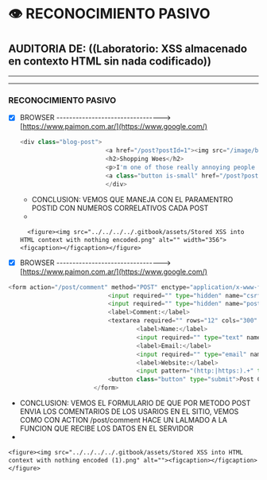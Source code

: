 # 👁️ RECONOCIMIENTO PASIVO

## AUDITORIA DE: ((Laboratorio: XSS almacenado en contexto HTML sin nada codificado))

***

***

### RECONOCIMIENTO PASIVO

*   [x] BROWSER --------------------------------->[https://www.paimon.com.ar/](https://www.google.com/)

    ```python
    <div class="blog-post">
                            <a href="/post?postId=1"><img src="/image/blog/posts/63.jpg"></a>
                            <h2>Shopping Woes</h2>
                            <p>I'm one of those really annoying people you don't want to get stuck behind in the grocery store. I love to chat, and boy can I chat, to the cashier. My money is always at the bottom of my rucksack,...</p>
                            <a class="button is-small" href="/post?postId=1">View post</a>
                            </div>
    ```

    * CONCLUSION:  VEMOS QUE MANEJA CON EL PARAMENTRO POSTID CON NUMEROS CORRELATIVOS CADA POST
    *

        <figure><img src="../../../../.gitbook/assets/Stored XSS into HTML context with nothing encoded.png" alt="" width="356"><figcaption></figcaption></figure>



* [x] BROWSER --------------------------------->[https://www.paimon.com.ar/](https://www.google.com/)

```python
<form action="/post/comment" method="POST" enctype="application/x-www-form-urlencoded">
                            <input required="" type="hidden" name="csrf" value="5aGK2T2ryPOp8qacwVPwWi9aaiShRntn">
                            <input required="" type="hidden" name="postId" value="1">
                            <label>Comment:</label>
                            <textarea required="" rows="12" cols="300" name="comment"></textarea>
                                    <label>Name:</label>
                                    <input required="" type="text" name="name">
                                    <label>Email:</label>
                                    <input required="" type="email" name="email">
                                    <label>Website:</label>
                                    <input pattern="(http:|https:).+" type="text" name="website">
                            <button class="button" type="submit">Post Comment</button>
                        </form>
```

* CONCLUSION:  VEMOS EL FORMULARIO DE QUE POR METODO POST ENVIA LOS COMENTARIOS DE LOS USARIOS EN EL SITIO, VEMOS COMO CON ACTION /post/comment HACE UN LALMADO A LA FUNCION QUE RECIBE LOS DATOS EN EL SERVIDOR
*

    <figure><img src="../../../../.gitbook/assets/Stored XSS into HTML context with nothing encoded (1).png" alt=""><figcaption></figcaption></figure>

